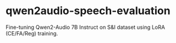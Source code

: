 # qwen2audio-speech-evaluation
Fine-tuning Qwen2-Audio 7B Instruct on S&amp;I dataset using LoRA (CE/FA/Reg) training.
